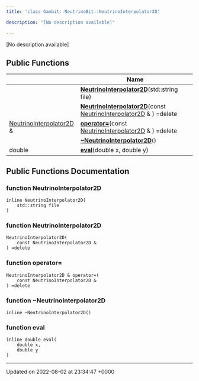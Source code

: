 ```yaml
---
title: 'class Gambit::NeutrinoBit::NeutrinoInterpolator2D'

description: "[No description available]"

---
```









[No description available]

## Public Functions

|                | Name           |
| -------------- | -------------- |
| | **[NeutrinoInterpolator2D](/documentation/code/colliderbit_development/classes/classgambit_1_1neutrinobit_1_1neutrinointerpolator2d/#function-neutrinointerpolator2d)**(std::string file) |
| | **[NeutrinoInterpolator2D](/documentation/code/colliderbit_development/classes/classgambit_1_1neutrinobit_1_1neutrinointerpolator2d/#function-neutrinointerpolator2d)**(const [NeutrinoInterpolator2D](/documentation/code/colliderbit_development/classes/classgambit_1_1neutrinobit_1_1neutrinointerpolator2d/) & ) =delete |
| [NeutrinoInterpolator2D](/documentation/code/colliderbit_development/classes/classgambit_1_1neutrinobit_1_1neutrinointerpolator2d/) & | **[operator=](/documentation/code/colliderbit_development/classes/classgambit_1_1neutrinobit_1_1neutrinointerpolator2d/#function-operator=)**(const [NeutrinoInterpolator2D](/documentation/code/colliderbit_development/classes/classgambit_1_1neutrinobit_1_1neutrinointerpolator2d/) & ) =delete |
| | **[~NeutrinoInterpolator2D](/documentation/code/colliderbit_development/classes/classgambit_1_1neutrinobit_1_1neutrinointerpolator2d/#function-~neutrinointerpolator2d)**() |
| double | **[eval](/documentation/code/colliderbit_development/classes/classgambit_1_1neutrinobit_1_1neutrinointerpolator2d/#function-eval)**(double x, double y) |

## Public Functions Documentation

### function NeutrinoInterpolator2D

```
inline NeutrinoInterpolator2D(
    std::string file
)
```


### function NeutrinoInterpolator2D

```
NeutrinoInterpolator2D(
    const NeutrinoInterpolator2D & 
) =delete
```


### function operator=

```
NeutrinoInterpolator2D & operator=(
    const NeutrinoInterpolator2D & 
) =delete
```


### function ~NeutrinoInterpolator2D

```
inline ~NeutrinoInterpolator2D()
```


### function eval

```
inline double eval(
    double x,
    double y
)
```


-------------------------------

Updated on 2022-08-02 at 23:34:47 +0000